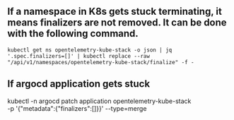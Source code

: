 ## If a namespace in K8s gets stuck terminating, it means finalizers are not removed. It can be done with the following command.

```
kubectl get ns opentelemetry-kube-stack -o json | jq '.spec.finalizers=[]' | kubectl replace --raw "/api/v1/namespaces/opentelemetry-kube-stack/finalize" -f - 
```



## If argocd application gets stuck

kubectl -n argocd patch application opentelemetry-kube-stack \
  -p '{"metadata":{"finalizers":[]}}' --type=merge